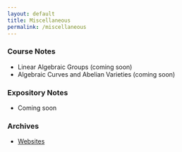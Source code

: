 ```yaml
---
layout: default
title: Miscellaneous
permalink: /miscellaneous
---
```



### Course Notes
- Linear Algebraic Groups (coming soon)
- Algebraic Curves and Abelian Varieties (coming soon)

### Expository Notes
- Coming soon

### Archives
- [Websites](/blog/websites)
